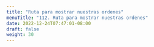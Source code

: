 ```yaml
---
title: "Ruta para mostrar nuestras ordenes"
menuTitle: "112. Ruta para mostrar nuestras ordenes"
date: 2022-12-24T07:47:01-08:00
draft: false
weight: 30
---
```

